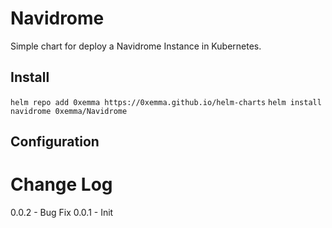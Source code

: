 # Navidrome

Simple chart for deploy a Navidrome Instance in Kubernetes.

## Install

`helm repo add 0xemma https://0xemma.github.io/helm-charts`
`helm install navidrome 0xemma/Navidrome`
## Configuration


# Change Log

0.0.2 - Bug Fix
0.0.1 - Init